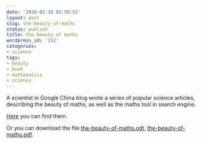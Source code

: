 ```yaml
---
date: '2010-02-18 01:50:52'
layout: post
slug: the-beauty-of-maths
status: publish
title: the beauty of maths
wordpress_id: '152'
categories:
- science
tags:
- beauty
- book
- mathematics
- science
---
```


A scientist in Google China blog wrote a series of popular science articles, describing the beauty of maths, as well as the maths tool in search engine.

[Here](http://www.google.com/search?hl=en&q=%E6%95%B0%E5%AD%A6%E4%B9%8B%E7%BE%8E+site%3Agooglechinablog.com&aq=f&aqi=&oq=) you can find them.

Or you can download the file [the-beauty-of-maths.odt](http://wowsmallroad.files.wordpress.com/2010/02/the-beauty-of-maths.odt), [the-beauty-of-maths.pdf](http://wowsmallroad.files.wordpress.com/2010/02/the-beauty-of-maths.pdf).
